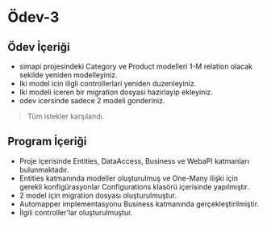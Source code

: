 # Ödev-3
## Ödev İçeriği

- simapi projesindeki Category ve Product modelleri 1-M relation olacak sekilde yeniden modelleyiniz. 
- Iki model icin iligli controllerlari yeniden duzenleyiniz. 
- Iki modeli iceren bir migration dosyasi hazirlayip ekleyiniz. 
- odev icersinde sadece 2 modeli gonderiniz.
> Tüm istekler karşılandı. 

## Program İçeriği
- Proje içerisinde Entities, DataAccess, Business ve WebaPI katmanları bulunmaktadır. 
- Entities katmanında modeller oluşturulmuş ve One-Many ilişki için gerekli konfigürasyonlar Configurations klasörü içerisinde yapılmıştır.
- 2 model için migration dosyası oluşturulmuştur.
- Automapper implementasyonu Business katmanında gerçekleştirilmiştir.
- İlgili controller'lar oluşturulmuştur.
